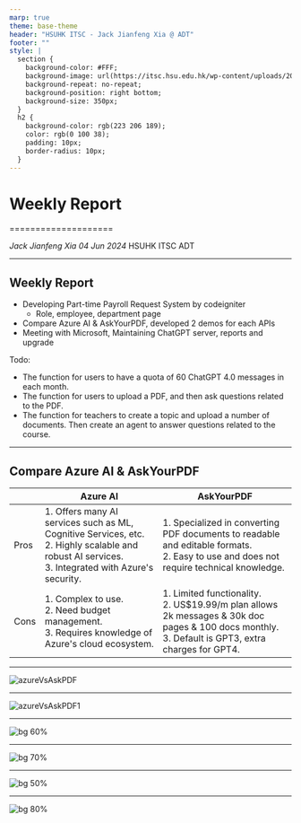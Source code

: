 ```yaml
---
marp: true
theme: base-theme
header: "HSUHK ITSC - Jack Jianfeng Xia @ ADT"
footer: ""
style: |
  section {
    background-color: #FFF;
    background-image: url(https://itsc.hsu.edu.hk/wp-content/uploads/2018/11/INFORMATION-TECHNOLOGY-SERVICES-CENTRE_HSU.png);
    background-repeat: no-repeat;
    background-position: right bottom;
    background-size: 350px;
  }
  h2 {
    background-color: rgb(223 206 189);
    color: rgb(0 100 38);
    padding: 10px;
    border-radius: 10px;
  }
---
```

# Weekly Report

====================

_Jack Jianfeng Xia_
_04 Jun 2024_
HSUHK ITSC ADT

---

## Weekly Report

- Developing Part-time Payroll Request System by codeigniter
  - Role, employee, department page
- Compare Azure AI & AskYourPDF, developed 2 demos for each APIs
- Meeting with Microsoft, Maintaining ChatGPT server, reports and upgrade

Todo:
- The function for users to have a quota of 60 ChatGPT 4.0 messages in each month.
- The function for users to upload a PDF, and then ask questions related to the PDF.
- The function for teachers to create a topic and upload a number of documents.  Then create an agent to answer questions related to the course.

--- 

## Compare Azure AI & AskYourPDF

|    | Azure AI | AskYourPDF |
| -- | -------- | ---------- |
|Pros|1. Offers many AI services such as ML, Cognitive Services, etc. <br> 2. Highly scalable and robust AI services. <br> 3. Integrated with Azure's security. <br> |1. Specialized in converting PDF documents to readable and editable formats. <br> 2. Easy to use and does not require technical knowledge. |
|Cons|1. Complex to use. <br> 2. Need budget management. <br> 3. Requires knowledge of Azure's cloud ecosystem. |1. Limited functionality. <br> 2. US$19.99/m plan allows 2k messages & 30k doc pages & 100 docs monthly. <br> 3. Default is GPT3, extra charges for GPT4. |

---

![azureVsAskPDF](image/azureVsAskPDF.png)

---

![azureVsAskPDF1](image/azureVsAskPDF1.png)

---

![bg 60%](image/azureVsAskPDF2.png)

---

![bg 70%](image/role.png)

---

![bg 50%](image/employee.png)

---

![bg 80%](image/dept.png)
